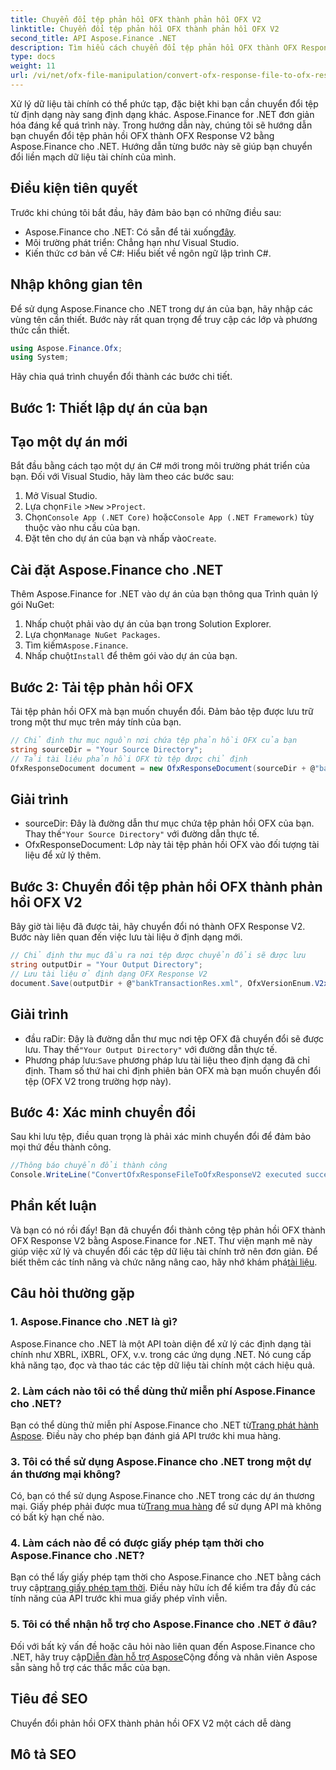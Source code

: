 ```yaml
---
title: Chuyển đổi tệp phản hồi OFX thành phản hồi OFX V2
linktitle: Chuyển đổi tệp phản hồi OFX thành phản hồi OFX V2
second_title: API Aspose.Finance .NET
description: Tìm hiểu cách chuyển đổi tệp phản hồi OFX thành OFX Response V2 bằng Aspose.Finance for .NET. Hướng dẫn từng bước với hướng dẫn chi tiết và ví dụ về mã.
type: docs
weight: 11
url: /vi/net/ofx-file-manipulation/convert-ofx-response-file-to-ofx-response-v2/
---
```

Xử lý dữ liệu tài chính có thể phức tạp, đặc biệt khi bạn cần chuyển đổi tệp từ định dạng này sang định dạng khác. Aspose.Finance for .NET đơn giản hóa đáng kể quá trình này. Trong hướng dẫn này, chúng tôi sẽ hướng dẫn bạn chuyển đổi tệp phản hồi OFX thành OFX Response V2 bằng Aspose.Finance cho .NET. Hướng dẫn từng bước này sẽ giúp bạn chuyển đổi liền mạch dữ liệu tài chính của mình.
## Điều kiện tiên quyết
Trước khi chúng tôi bắt đầu, hãy đảm bảo bạn có những điều sau:
-  Aspose.Finance cho .NET: Có sẵn để tải xuống[đây](https://releases.aspose.com/finance/net/).
- Môi trường phát triển: Chẳng hạn như Visual Studio.
- Kiến thức cơ bản về C#: Hiểu biết về ngôn ngữ lập trình C#.
## Nhập không gian tên
Để sử dụng Aspose.Finance cho .NET trong dự án của bạn, hãy nhập các vùng tên cần thiết. Bước này rất quan trọng để truy cập các lớp và phương thức cần thiết.
```csharp
using Aspose.Finance.Ofx;
using System;
```
Hãy chia quá trình chuyển đổi thành các bước chi tiết.
## Bước 1: Thiết lập dự án của bạn
## Tạo một dự án mới
Bắt đầu bằng cách tạo một dự án C# mới trong môi trường phát triển của bạn. Đối với Visual Studio, hãy làm theo các bước sau:
1. Mở Visual Studio.
2.  Lựa chọn`File` >`New` >`Project`.
3.  Chọn`Console App (.NET Core)` hoặc`Console App (.NET Framework)` tùy thuộc vào nhu cầu của bạn.
4.  Đặt tên cho dự án của bạn và nhấp vào`Create`.
## Cài đặt Aspose.Finance cho .NET
Thêm Aspose.Finance for .NET vào dự án của bạn thông qua Trình quản lý gói NuGet:
1. Nhấp chuột phải vào dự án của bạn trong Solution Explorer.
2.  Lựa chọn`Manage NuGet Packages`.
3.  Tìm kiếm`Aspose.Finance`.
4.  Nhấp chuột`Install` để thêm gói vào dự án của bạn.
## Bước 2: Tải tệp phản hồi OFX
Tải tệp phản hồi OFX mà bạn muốn chuyển đổi. Đảm bảo tệp được lưu trữ trong một thư mục trên máy tính của bạn.
```csharp
// Chỉ định thư mục nguồn nơi chứa tệp phản hồi OFX của bạn
string sourceDir = "Your Source Directory";
// Tải tài liệu phản hồi OFX từ tệp được chỉ định
OfxResponseDocument document = new OfxResponseDocument(sourceDir + @"bankTransactionRes.sgml");
```
## Giải trình
-  sourceDir: Đây là đường dẫn thư mục chứa tệp phản hồi OFX của bạn. Thay thế`"Your Source Directory"` với đường dẫn thực tế.
- OfxResponseDocument: Lớp này tải tệp phản hồi OFX vào đối tượng tài liệu để xử lý thêm.
## Bước 3: Chuyển đổi tệp phản hồi OFX thành phản hồi OFX V2
Bây giờ tài liệu đã được tải, hãy chuyển đổi nó thành OFX Response V2. Bước này liên quan đến việc lưu tài liệu ở định dạng mới.
```csharp
// Chỉ định thư mục đầu ra nơi tệp được chuyển đổi sẽ được lưu
string outputDir = "Your Output Directory";
// Lưu tài liệu ở định dạng OFX Response V2
document.Save(outputDir + @"bankTransactionRes.xml", OfxVersionEnum.V2x);
```
## Giải trình
-  đầu raDir: Đây là đường dẫn thư mục nơi tệp OFX đã chuyển đổi sẽ được lưu. Thay thế`"Your Output Directory"` với đường dẫn thực tế.
-  Phương pháp lưu:`Save` phương pháp lưu tài liệu theo định dạng đã chỉ định. Tham số thứ hai chỉ định phiên bản OFX mà bạn muốn chuyển đổi tệp (OFX V2 trong trường hợp này).
## Bước 4: Xác minh chuyển đổi
Sau khi lưu tệp, điều quan trọng là phải xác minh chuyển đổi để đảm bảo mọi thứ đều thành công.
```csharp
//Thông báo chuyển đổi thành công
Console.WriteLine("ConvertOfxResponseFileToOfxResponseV2 executed successfully.");
```
## Phần kết luận
 Và bạn có nó rồi đấy! Bạn đã chuyển đổi thành công tệp phản hồi OFX thành OFX Response V2 bằng Aspose.Finance for .NET. Thư viện mạnh mẽ này giúp việc xử lý và chuyển đổi các tệp dữ liệu tài chính trở nên đơn giản. Để biết thêm các tính năng và chức năng nâng cao, hãy nhớ khám phá[tài liệu](https://reference.aspose.com/finance/net/).
## Câu hỏi thường gặp
### 1. Aspose.Finance cho .NET là gì?
Aspose.Finance cho .NET là một API toàn diện để xử lý các định dạng tài chính như XBRL, iXBRL, OFX, v.v. trong các ứng dụng .NET. Nó cung cấp khả năng tạo, đọc và thao tác các tệp dữ liệu tài chính một cách hiệu quả.
### 2. Làm cách nào tôi có thể dùng thử miễn phí Aspose.Finance cho .NET?
 Bạn có thể dùng thử miễn phí Aspose.Finance cho .NET từ[Trang phát hành Aspose](https://releases.aspose.com/). Điều này cho phép bạn đánh giá API trước khi mua hàng.
### 3. Tôi có thể sử dụng Aspose.Finance cho .NET trong một dự án thương mại không?
 Có, bạn có thể sử dụng Aspose.Finance cho .NET trong các dự án thương mại. Giấy phép phải được mua từ[Trang mua hàng](https://purchase.aspose.com/buy) để sử dụng API mà không có bất kỳ hạn chế nào.
### 4. Làm cách nào để có được giấy phép tạm thời cho Aspose.Finance cho .NET?
 Bạn có thể lấy giấy phép tạm thời cho Aspose.Finance cho .NET bằng cách truy cập[trang giấy phép tạm thời](https://purchase.aspose.com/temporary-license/). Điều này hữu ích để kiểm tra đầy đủ các tính năng của API trước khi mua giấy phép vĩnh viễn.
### 5. Tôi có thể nhận hỗ trợ cho Aspose.Finance cho .NET ở đâu?
 Đối với bất kỳ vấn đề hoặc câu hỏi nào liên quan đến Aspose.Finance cho .NET, hãy truy cập[Diễn đàn hỗ trợ Aspose](https://forum.aspose.com/c/finance/43)Cộng đồng và nhân viên Aspose sẵn sàng hỗ trợ các thắc mắc của bạn.
## Tiêu đề SEO
Chuyển đổi phản hồi OFX thành phản hồi OFX V2 một cách dễ dàng
## Mô tả SEO